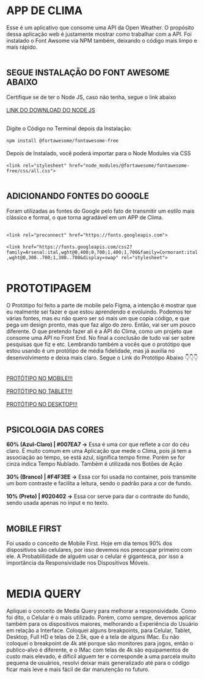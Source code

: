 # APP DE CLIMA

Esse é um aplicativo que consome uma API da Open Weather. O propósito dessa aplicação web é justamente mostrar como trabalhar com a API. Foi instalado o Font Awsome via NPM também, deixando o código mais limpo e mais rápido.<br></br>

## SEGUE INSTALAÇÃO DO FONT AWESOME ABAIXO
Certifique se de ter o Node JS, caso não tenha, segue o link abaixo<br></br>
[LINK DO DOWNLOAD DO NODE JS](https://nodejs.org/en/download/package-manager)<br></br>

Digite o Código no Terminal depois da Instalação:<br></br>
```npm install @fortawesome/fontawesome-free``` <br></br>
Depois de Instalado, você poderá importar para o Node Modules via CSS<br></br>
```<link rel="stylesheet" href="node_modules/@fortawesome/fontawesome-free/css/all.css">```<br></br>

## ADICIONANDO FONTES DO GOOGLE
Foram utilizadas as fontes do Google pelo fato de transmitir um estilo mais clássico e formal, o que torna agradável em um APP de Clima.<br></br>

```<link rel="preconnect" href="https://fonts.googleapis.com">```<br></br>
```<link href="https://fonts.googleapis.com/css2?family=Arsenal:ital,wght@0,400;0,700;1,400;1,700&family=Cormorant:ital,wght@0,300..700;1,300..700&display=swap" rel="stylesheet">```<br></br>

# PROTOTIPAGEM

O Protótipo foi feito a parte de mobile pelo Figma, a intenção é mostrar que eu realmente sei fazer e que estou aprendendo e evoluindo. Podemos ter várias fontes, mas eu não quero ser só mais um que copia código, e que pega um design pronto, mas que faz algo do zero. Então, vai ser um pouco diferente. O que pretendo fazer ali é a API do Clima, como um projeto que consome uma API no Front End. No final a conclusão de tudo vai ser sobre pesquisas que fiz e etc. Lembrando também a vocês que o protótipo que estou usando é um protótipo de média fidelidade, mas já auxilia no desenvolvimento e deixa mais claro. Segue o Link do Protótipo Abaixo 👇👇👇<br></br>

[PROTÓTIPO NO MOBILE!!!](https://www.figma.com/design/9C8fSO5DOLObRP3m0jXmoD/App-Weather?node-id=0-1&t=dGTIngW6ILaNrK95-1)<br></br>
[PROTÓTIPO NO TABLET!!!](https://www.figma.com/design/9C8fSO5DOLObRP3m0jXmoD/App-Weather?node-id=21-2&t=zy2Vjs6eiUMSctCW-1)<br></br>
[PROTÓTIPO NO DESKTOP!!!](https://www.figma.com/design/9C8fSO5DOLObRP3m0jXmoD/App-Weather?node-id=21-94&t=zy2Vjs6eiUMSctCW-1)<br></br>

## PSICOLOGIA DAS CORES
**60% (Azul-Claro) | #007EA7 ->** Essa é uma cor que reflete a cor do céu claro. É muito comum em uma Aplicação que mede o Clima, pois já tem a associação ao tempo, se está azul, significa tempo firme. Porém se for cinza indica Tempo Nublado. Também é utilizada nos Botões de Ação<br></br>
**30% (Branco) | #F4F3EE ->** Essa cor foi usada no container, pois transmite um bom contraste e facilita a leitura, sendo o padrão para a cor de fundo.<br></br>
**10% (Preto) | #020402 ->** Essa cor serve para dar o contraste do fundo, sendo usada apenas no input e no texto.<br></br>

## MOBILE FIRST
Foi usado o conceito de Mobile First. Hoje em dia temos 90% dos dispositivos são celulares, por isso devemos nos preocupar primeiro com ele. A Probablilidade de alguém usar o celular é gigantesca, por isso a importância da Responsividade nos Dispositivos Móveis.<br></br>

# MEDIA QUERY
Apliquei o conceito de Media Query para melhorar a responsividade. Como foi dito, o Celular é o mais utilizado. Porém, como sempre, devemos aplicar também para os dispositivos maiores, melhorando a Experiência do Usuário em relação a Interface. Coloquei alguns breakpoints, para Celular, Tablet, Desktop, Full HD e telas de 2.5k, que é a tela de alguns IMac. Eu não coloquei o breakpoint de 4k até porque são monitores para jogos, então o publico-alvo é diferente, e o IMac com telas de 4k são equipamentos de custo mais elevado, é dificil alguem ter e corresponde a uma parcela muito pequena de usuários, resolvi deixar mais generalizado até para o código ficar mais leve e mais fácil de dar manutenção no futuro.
